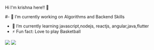  Hi I'm krishna here!! 👋


#- 🔭 I’m currently working on Algorithms and Backend Skills
- 🌱 I’m currently learning javascript,nodejs, reactjs, angular,java,flutter 
- ⚡ Fun fact: Love to play Basketball
<img src="https://komarev.com/ghpvc/?username=kri-sh27&color=dc143c">
<img src="https://github-readme-stats.vercel.app/api?username=kri-sh27&&show_icons=true&title_color=00bfff&icon_color=fa8010&text_color=ffffff&bg_color=2f4f4f">
